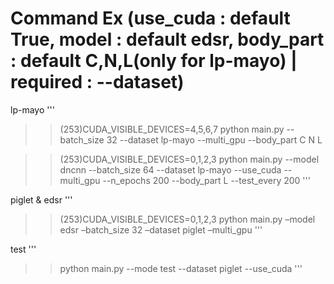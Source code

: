Command Ex 
(use_cuda : default True, model : default edsr, body_part : default C,N,L(only for lp-mayo) | required : --dataset)
====
lp-mayo
'''
>>(253)CUDA_VISIBLE_DEVICES=4,5,6,7 python main.py --batch_size 32 --dataset lp-mayo --multi_gpu --body_part C N L

>>(253)CUDA_VISIBLE_DEVICES=0,1,2,3 python main.py --model dncnn --batch_size 64 --dataset lp-mayo --use_cuda --multi_gpu --n_epochs 200 --body_part L --test_every 200
'''

piglet & edsr
'''
>>(253)CUDA_VISIBLE_DEVICES=0,1,2,3 python main.py –model edsr –batch_size 32 –dataset piglet  –multi_gpu 
'''

test
'''
>>python main.py --mode test --dataset piglet --use_cuda
'''